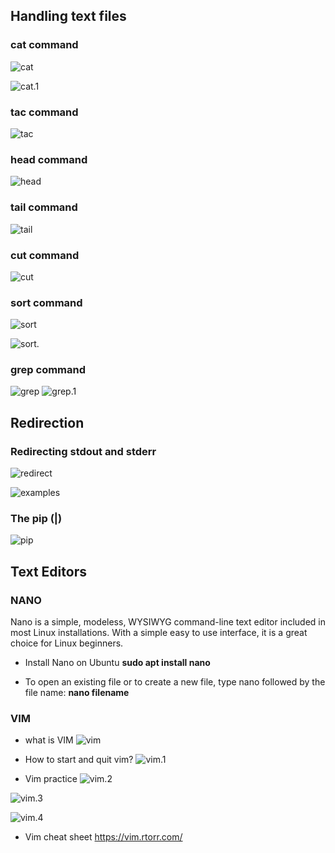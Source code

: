 ## Handling text files

### cat command

![cat](14.png)

![cat.1](15.png)

### tac command

![tac](16.png)

### head command

![head](17.png)

### tail command

![tail](18.png)

### cut command

![cut](19.png)

### sort command

![sort](20.png)

![sort.](21.png)

### grep command

![grep](22.png)
![grep.1](23.png)

## Redirection

### Redirecting stdout and stderr

![redirect](24.png)

![examples](25.png)

### The pip (|)

![pip](26.png)

## Text Editors

### NANO

Nano is a simple, modeless, WYSIWYG command-line text editor included in most Linux installations. With a simple easy to use interface, it is a great choice for Linux beginners.

* Install Nano on Ubuntu
**sudo apt install nano**

* To open an existing file or to create a new file, type nano followed by the file name:
__nano filename__

### VIM

* what is VIM
![vim](27.png)

* How to start and quit vim?
![vim.1](28.png)

* Vim practice
![vim.2](29.png)

![vim.3](30.png)

![vim.4](31.png)

* Vim cheat sheet
https://vim.rtorr.com/









